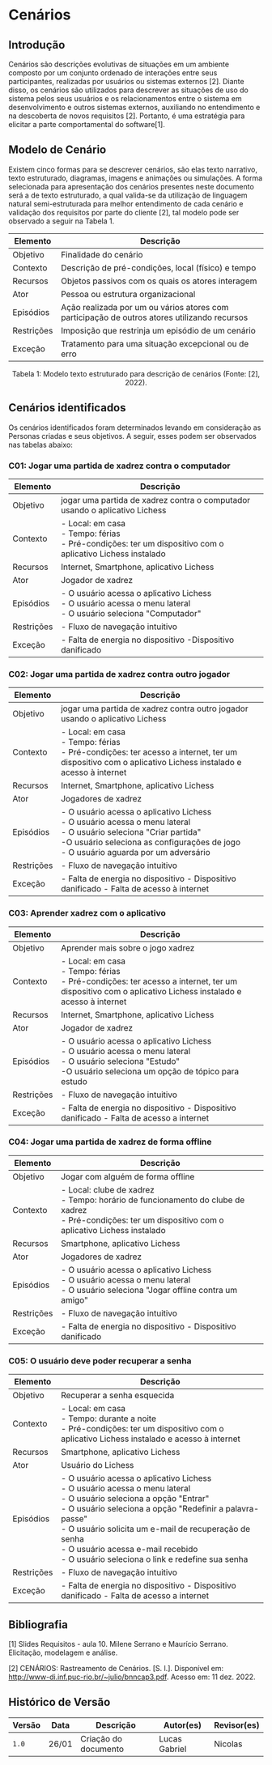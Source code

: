 # Cenários

## Introdução

Cenários são descrições evolutivas de situações em um ambiente composto por um conjunto ordenado de interações entre seus participantes, realizadas por usuários ou sistemas externos [2]. Diante disso, os cenários são utilizados para descrever as situações de uso do sistema pelos seus usuários e os relacionamentos entre o sistema em desenvolvimento e outros sistemas externos, auxiliando no entendimento e na descoberta de novos requisitos [2]. Portanto, é uma estratégia para elicitar a parte comportamental do software[1].

## Modelo de Cenário

Existem cinco formas para se descrever cenários, são elas texto narrativo, texto estruturado, diagramas, imagens e animações ou simulações. A forma selecionada para apresentação dos cenários presentes neste documento será a de texto estruturado, a qual valida-se da utilização de linguagem natural semi-estruturada para melhor entendimento de cada cenário e validação dos requisitos por parte do cliente [2], tal modelo pode ser observado a seguir na Tabela 1.

| Elemento   | Descrição                                                                                    |
| ---------- | -------------------------------------------------------------------------------------------- |
| Objetivo   | Finalidade do cenário                                                                        |
| Contexto   | Descrição de pré-condições, local (físico) e tempo                                           |
| Recursos   | Objetos passivos com os quais os atores interagem                                            |
| Ator       | Pessoa ou estrutura organizacional                                                           |
| Episódios  | Ação realizada por um ou vários atores com participação de outros atores utilizando recursos |
| Restrições | Imposição que restrinja um episódio de um cenário                                            |
| Exceção    | Tratamento para uma situação excepcional ou de erro                                          |

<div style="text-align: center">
<p> Tabela 1: Modelo texto estruturado para descrição de cenários (Fonte: [2], 2022).</p>
</div>

## Cenários identificados

Os cenários identificados foram determinados levando em consideração as Personas criadas e seus objetivos. A seguir, esses podem ser observados nas tabelas abaixo:

### C01: Jogar uma partida de xadrez contra o computador

| Elemento   | Descrição                                                                                                              |
| ---------- | ---------------------------------------------------------------------------------------------------------------------- |
| Objetivo   | jogar uma partida de xadrez contra o computador usando o aplicativo Lichess                                            |
| Contexto   | - Local: em casa <br> - Tempo: férias <br> - Pré-condições: ter um dispositivo com o aplicativo Lichess instalado      |
| Recursos   | Internet, Smartphone, aplicativo Lichess                                                                               |
| Ator       | Jogador de xadrez                                                                                                      |
| Episódios  | - O usuário acessa o aplicativo Lichess <br> - O usuário acessa o menu lateral <br> - O usuário seleciona "Computador" |
| Restrições | - Fluxo de navegação intuitivo                                                                                         |
| Exceção    | - Falta de energia no dispositivo  -Dispositivo  danificado                                                            |

### C02: Jogar uma partida de xadrez contra outro jogador

| Elemento   | Descrição                                                                                                                                                                                                               |
| ---------- | ----------------------------------------------------------------------------------------------------------------------------------------------------------------------------------------------------------------------- |
| Objetivo   | jogar uma partida de xadrez contra outro jogador usando o aplicativo Lichess                                                                                                                                            |
| Contexto   | - Local: em casa <br> - Tempo: férias <br> - Pré-condições: ter acesso a internet, ter um dispositivo com o aplicativo Lichess instalado e acesso à internet                                                            |
| Recursos   | Internet, Smartphone, aplicativo Lichess                                                                                                                                                                                |
| Ator       | Jogadores de xadrez                                                                                                                                                                                                     |
| Episódios  | - O usuário acessa o aplicativo Lichess <br> - O usuário acessa o menu lateral <br> - O usuário seleciona "Criar partida" <br> -O usuário seleciona as configurações de jogo <br> - O usuário aguarda por um adversário |
| Restrições | - Fluxo de navegação intuitivo                                                                                                                                                                                          |
| Exceção    | - Falta de energia no dispositivo  - Dispositivo  danificado - Falta de acesso à internet                                                                                                                               |

### C03: Aprender xadrez com o aplicativo

| Elemento   | Descrição                                                                                                                                                                   |
| ---------- | --------------------------------------------------------------------------------------------------------------------------------------------------------------------------- |
| Objetivo   | Aprender mais sobre o jogo xadrez                                                                                                                                           |
| Contexto   | - Local: em casa <br> - Tempo: férias <br> - Pré-condições: ter acesso a internet, ter um dispositivo com o aplicativo Lichess instalado e acesso à internet                |
| Recursos   | Internet, Smartphone, aplicativo Lichess                                                                                                                                    |
| Ator       | Jogador de xadrez                                                                                                                                                           |
| Episódios  | - O usuário acessa o aplicativo Lichess <br> - O usuário acessa o menu lateral <br> - O usuário seleciona "Estudo" <br> -O usuário seleciona um opção de tópico para estudo |
| Restrições | - Fluxo de navegação intuitivo                                                                                                                                              |
| Exceção    | - Falta de energia no dispositivo  - Dispositivo  danificado - Falta de acesso a internet                                                                                   |

### C04: Jogar uma partida de xadrez de forma offline

| Elemento   | Descrição                                                                                                                                                      |
| ---------- | -------------------------------------------------------------------------------------------------------------------------------------------------------------- |
| Objetivo   | Jogar com alguém de forma offline                                                                                                                              |
| Contexto   | - Local: clube de xadrez <br> - Tempo: horário de funcionamento do clube de xadrez <br> - Pré-condições: ter um dispositivo com o aplicativo Lichess instalado |
| Recursos   | Smartphone, aplicativo Lichess                                                                                                                                 |
| Ator       | Jogadores de xadrez                                                                                                                                            |
| Episódios  | - O usuário acessa o aplicativo Lichess <br> - O usuário acessa o menu lateral <br> - O usuário seleciona "Jogar offline contra um amigo"                      |
| Restrições | - Fluxo de navegação intuitivo                                                                                                                                 |
| Exceção    | - Falta de energia no dispositivo  - Dispositivo  danificado                                                                                                   |

### C05: O usuário deve poder recuperar a senha

| Elemento   | Descrição                                                                                                                                                                                                                                                                                                                                           |
| ---------- | --------------------------------------------------------------------------------------------------------------------------------------------------------------------------------------------------------------------------------------------------------------------------------------------------------------------------------------------------- |
| Objetivo   | Recuperar a senha esquecida                                                                                                                                                                                                                                                                                                                         |
| Contexto   | - Local: em casa <br> - Tempo: durante a noite <br> - Pré-condições: ter um dispositivo com o aplicativo Lichess instalado e acesso à internet                                                                                                                                                                                                      |
| Recursos   | Smartphone, aplicativo Lichess                                                                                                                                                                                                                                                                                                                      |
| Ator       | Usuário do Lichess                                                                                                                                                                                                                                                                                                                                  |
| Episódios  | - O usuário acessa o aplicativo Lichess <br> - O usuário acessa o menu lateral <br> - O usuário seleciona a opção "Entrar" <br> - O usuário seleciona a opção "Redefinir a palavra-passe" <br>- O usuário solicita um e-mail de recuperação de senha <br> - O usuário acessa e-mail recebido <br> - O usuário seleciona o link e redefine sua senha |
| Restrições | - Fluxo de navegação intuitivo                                                                                                                                                                                                                                                                                                                      |
| Exceção    | - Falta de energia no dispositivo  - Dispositivo  danificado - Falta de acesso a internet                                                                                                                                                                                                                                                           |

## Bibliografia

[1] Slides Requisitos - aula 10. Milene Serrano e Maurício Serrano. Elicitação, modelagem e análise.

[2] CENÁRIOS: Rastreamento de Cenários. [S. l.]. Disponível em: <http://www-di.inf.puc-rio.br/~julio/bnncap3.pdf>. Acesso em: 11 dez. 2022.

## Histórico de Versão

| Versão | Data  | Descrição            | Autor(es)     | Revisor(es) |
| ------ | ----- | -------------------- | ------------- | ----------- |
| `1.0`  | 26/01 | Criação do documento | Lucas Gabriel | Nicolas     |